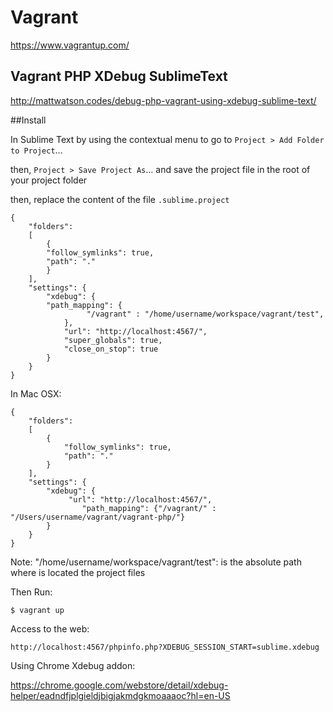 # Vagrant

https://www.vagrantup.com/

## Vagrant PHP XDebug SublimeText

http://mattwatson.codes/debug-php-vagrant-using-xdebug-sublime-text/

##Install

In Sublime Text by using the contextual menu to go to ```Project > Add Folder to Project```…

then, ```Project > Save Project As```… and save the project file in the root of your project folder

then, replace the content of the file ```.sublime.project```

```
{
    "folders":
    [
        {
        "follow_symlinks": true,
	    "path": "."
        }
    ],
    "settings": {
        "xdebug": {
	    "path_mapping": {
                 "/vagrant" : "/home/username/workspace/vagrant/test",
            },
            "url": "http://localhost:4567/",
            "super_globals": true,
            "close_on_stop": true
        }
    }
}
```

In Mac OSX:
```
{
    "folders":
    [
        {
            "follow_symlinks": true,
            "path": "."
        }
    ],
    "settings": {
        "xdebug": {
             "url": "http://localhost:4567/",
                "path_mapping": {"/vagrant/" : "/Users/username/vagrant/vagrant-php/"}        
        }
    }
}
```

Note: "/home/username/workspace/vagrant/test": is the absolute path where is located the project files


Then Run:
```
$ vagrant up
```

Access to the web:
```
http://localhost:4567/phpinfo.php?XDEBUG_SESSION_START=sublime.xdebug
```
Using Chrome Xdebug addon:

https://chrome.google.com/webstore/detail/xdebug-helper/eadndfjplgieldjbigjakmdgkmoaaaoc?hl=en-US

